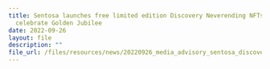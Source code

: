 ```yaml
---
title: Sentosa launches free limited edition Discovery Neverending NFTs to
  celebrate Golden Jubilee
date: 2022-09-26
layout: file
description: ""
file_url: /files/resources/news/20220926_media_advisory_sentosa_discovery_neverending_nfts.pdf
---
```

